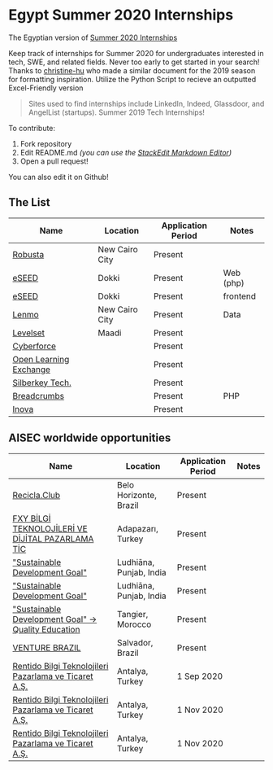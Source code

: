 
# Egypt Summer 2020 Internships
The Egyptian version of [Summer 2020 Internships](https://github.com/elaine-zheng/summer2020internships)

Keep track of internships for Summer 2020 for undergraduates interested in tech, SWE, and related fields. Never too early to get started in your search! Thanks to [christine-hu](https://github.com/christine-hu/summer-2019-internships) who made a similar document for the 2019 season for formatting inspiration. Utilize the Python Script to recieve an outputted Excel-Friendly version

> Sites used to find internships include LinkedIn, Indeed, Glassdoor, and AngelList (startups).
Summer 2019 Tech Internships!


To contribute:
 1. Fork repository
 2. Edit README.md *(you can use the [StackEdit Markdown Editor](https://stackedit.io/app#))*
 3. Open a pull request!

 You can also edit it on Github!

## The List

| Name  |  Location |  Application Period |  Notes |
|---|---|---|---|
|  [Robusta](https://apply.workable.com/robusta/j/3C74AE4FAD/) |  New Cairo City |  Present |  |
|  [eSEED](https://eseed.net/careers/web-development-intern/) |  Dokki |  Present |  Web (php) |
|  [eSEED](https://eseed.net/careers/front-end-development-intern/) |  Dokki |  Present | frontend |
|  [Lenmo](https://hire.withgoogle.com/public/jobs/lenmomobi/view/P_AAAAAAGAAATEfv9VYthtwS) |  New Cairo City |  Present | Data |
|  [Levelset](https://levelset.applytojob.com/apply/221e112c6a59567756517e6e060f51077c0c66372c182f194a1e326f2224122c7f773b/Intern-Software-Engineer?sid=HqssXigOgaOX78a6M99fjZgWyFvXjnFm04v&source=INDE) |  Maadi |  Present |  |
|  [Cyberforce](https://www.cyber-force.org/careers/career-details/#1.%20Junior%20Cybersecurity%20Engineer%20%5BInternship%5D) |   |  Present |  |
|  [Open Learning Exchange](https://eg.indeed.com/job/virtual-systems-engineer-intern-f0bedc2fc2b24e7a) |   |  Present |  |
|  [Silberkey Tech.](http://careers.silverkeytech.com/Job/Details/47ca0106-cc10-4771-9473-f056ab27b52c) |   |  Present |  |
|  [Breadcrumbs](https://breadcrumbs.studio/careers/?job=nt87C4pWLYa4sik0sMCgm) |   |  Present | PHP |
|  [Inova](https://inovaeg.com/jobs/#1559257655501-4be5d148-efce) |  |  Present |  |

## AISEC worldwide opportunities

| Name  |  Location |  Application Period |  Notes |
|---|---|---|---|
|  [Recicla.Club](https://aiesec.org/opportunity/1219763?product=GE) |  Belo Horizonte, Brazil |  Present |  |
|  [FXY BİLGİ TEKNOLOJİLERİ VE DİJİTAL PAZARLAMA TİC](https://aiesec.org/opportunity/1212633?product=GE) |  Adapazarı, Turkey |  Present |  |
|  ["Sustainable Development Goal"](https://aiesec.org/opportunity/1220175?product=GV) |  Ludhiāna, Punjab, India |  Present |  |
|  ["Sustainable Development Goal"](https://aiesec.org/opportunity/1221664?product=GV) |  Ludhiāna, Punjab, India |  Present |  |
|  ["Sustainable Development Goal" -> Quality Education](https://aiesec.org/opportunity/1205084?product=GV) |  Tangier, Morocco |  Present |  |
|  [VENTURE BRAZIL](https://aiesec.org/opportunity/1218710?product=GE) |  Salvador, Brazil |  Present |  |
|  [Rentido Bilgi Teknolojileri Pazarlama ve Ticaret A.Ş.](https://aiesec.org/opportunity/1185451?product=GE) |  Antalya, Turkey |  1 Sep 2020 |  |
|  [Rentido Bilgi Teknolojileri Pazarlama ve Ticaret A.Ş.](https://aiesec.org/opportunity/1185453?product=GE) |  Antalya, Turkey |  1 Nov 2020 |  |
|  [Rentido Bilgi Teknolojileri Pazarlama ve Ticaret A.Ş.](https://aiesec.org/opportunity/1211938?product=GE) |  Antalya, Turkey |  1 Nov 2020 |  |